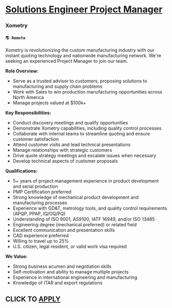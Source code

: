 # [Solutions Engineer Project Manager](https://www.remotewlb.com/apply/solutions-engineer-project-manager)  
### Xometry  
#### `🌎 Remote`  

Xometry is revolutionizing the custom manufacturing industry with our instant quoting technology and nationwide manufacturing network. We're seeking an experienced Project Manager to join our team.

**Role Overview:**

  * Serve as a trusted advisor to customers, proposing solutions to manufacturing and supply chain problems
  * Work with Sales to win production manufacturing opportunities across North America
  * Manage projects valued at $100k+

**Key Responsibilities:**

  * Conduct discovery meetings and qualify opportunities
  * Demonstrate Xometry capabilities, including quality control processes
  * Collaborate with internal teams to streamline quoting and ensure customer satisfaction
  * Attend customer visits and lead technical presentations
  * Manage relationships with strategic customers
  * Drive quote strategy meetings and escalate issues when necessary
  * Develop technical aspects of customer proposals

**Qualifications:**

  * 5+ years of project management experience in product development and serial production
  * PMP Certification preferred
  * Strong knowledge of mechanical product development and manufacturing processes
  * Experience with GD&T, metrology tools, and quality control requirements (APQP, PPAP, IQ/OQ/PQ)
  * Understanding of ISO 9001, AS9100, IATF 16949, and/or ISO 13485
  * Engineering degree (mechanical preferred) or related field
  * Excellent communication and presentation skills
  * CAD experience preferred
  * Willing to travel up to 25%
  * U.S. citizen, legal resident, or valid work visa required

**We Value:**

  * Strong business acumen and negotiation skills
  * Self-motivation and ability to manage multiple projects
  * Experience in international engineering and manufacturing
  * Knowledge of ITAR and export regulations

  
## CLICK TO [APPLY](https://www.remotewlb.com/apply/solutions-engineer-project-manager)

